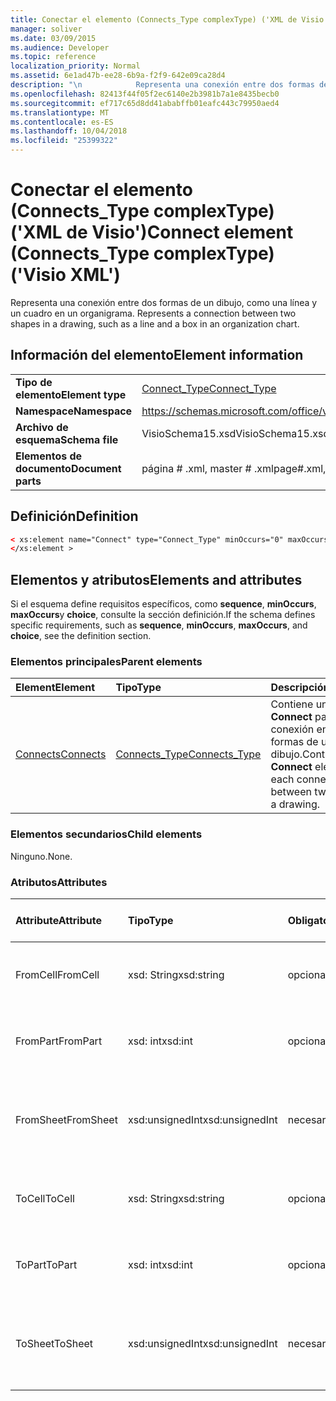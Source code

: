 ```yaml
---
title: Conectar el elemento (Connects_Type complexType) ('XML de Visio')
manager: soliver
ms.date: 03/09/2015
ms.audience: Developer
ms.topic: reference
localization_priority: Normal
ms.assetid: 6e1ad47b-ee28-6b9a-f2f9-642e09ca28d4
description: "\n			Representa una conexión entre dos formas de un dibujo, como una línea y un cuadro en un organigrama.\n"
ms.openlocfilehash: 82413f44f05f2ec6140e2b3981b7a1e8435becb0
ms.sourcegitcommit: ef717c65d8dd41ababffb01eafc443c79950aed4
ms.translationtype: MT
ms.contentlocale: es-ES
ms.lasthandoff: 10/04/2018
ms.locfileid: "25399322"
---
```

# <a name="connect-element-connectstype-complextype-visio-xml"></a><span data-ttu-id="8b1bc-103">Conectar el elemento (Connects_Type complexType) ('XML de Visio')</span><span class="sxs-lookup"><span data-stu-id="8b1bc-103">Connect element (Connects_Type complexType) ('Visio XML')</span></span>

<span data-ttu-id="8b1bc-104">
			Representa una conexión entre dos formas de un dibujo, como una línea y un cuadro en un organigrama.
</span><span class="sxs-lookup"><span data-stu-id="8b1bc-104">Represents a connection between two shapes in a drawing, such as a line and a box in an organization chart.</span></span>
  
## <a name="element-information"></a><span data-ttu-id="8b1bc-105">Información del elemento</span><span class="sxs-lookup"><span data-stu-id="8b1bc-105">Element information</span></span>

|||
|:-----|:-----|
|<span data-ttu-id="8b1bc-106">**Tipo de elemento**</span><span class="sxs-lookup"><span data-stu-id="8b1bc-106">**Element type**</span></span> <br/> |[<span data-ttu-id="8b1bc-107">Connect_Type</span><span class="sxs-lookup"><span data-stu-id="8b1bc-107">Connect_Type</span></span>](connect_type-complextypevisio-xml.md) <br/> |
|<span data-ttu-id="8b1bc-108">**Namespace**</span><span class="sxs-lookup"><span data-stu-id="8b1bc-108">**Namespace**</span></span> <br/> |https://schemas.microsoft.com/office/visio/2012/main  <br/> |
|<span data-ttu-id="8b1bc-109">**Archivo de esquema**</span><span class="sxs-lookup"><span data-stu-id="8b1bc-109">**Schema file**</span></span> <br/> |<span data-ttu-id="8b1bc-110">VisioSchema15.xsd</span><span class="sxs-lookup"><span data-stu-id="8b1bc-110">VisioSchema15.xsd</span></span>  <br/> |
|<span data-ttu-id="8b1bc-111">**Elementos de documento**</span><span class="sxs-lookup"><span data-stu-id="8b1bc-111">**Document parts**</span></span> <br/> |<span data-ttu-id="8b1bc-112">página # .xml, master # .xml</span><span class="sxs-lookup"><span data-stu-id="8b1bc-112">page#.xml, master#.xml</span></span>  <br/> |
   
## <a name="definition"></a><span data-ttu-id="8b1bc-113">Definición</span><span class="sxs-lookup"><span data-stu-id="8b1bc-113">Definition</span></span>

```XML
< xs:element name="Connect" type="Connect_Type" minOccurs="0" maxOccurs="unbounded" >
</xs:element >
```

## <a name="elements-and-attributes"></a><span data-ttu-id="8b1bc-114">Elementos y atributos</span><span class="sxs-lookup"><span data-stu-id="8b1bc-114">Elements and attributes</span></span>

<span data-ttu-id="8b1bc-115">Si el esquema define requisitos específicos, como **sequence**, **minOccurs**, **maxOccurs**y **choice**, consulte la sección definición.</span><span class="sxs-lookup"><span data-stu-id="8b1bc-115">If the schema defines specific requirements, such as **sequence**, **minOccurs**, **maxOccurs**, and **choice**, see the definition section.</span></span> 
  
### <a name="parent-elements"></a><span data-ttu-id="8b1bc-116">Elementos principales</span><span class="sxs-lookup"><span data-stu-id="8b1bc-116">Parent elements</span></span>

|<span data-ttu-id="8b1bc-117">**Element**</span><span class="sxs-lookup"><span data-stu-id="8b1bc-117">**Element**</span></span>|<span data-ttu-id="8b1bc-118">**Tipo**</span><span class="sxs-lookup"><span data-stu-id="8b1bc-118">**Type**</span></span>|<span data-ttu-id="8b1bc-119">**Descripción**</span><span class="sxs-lookup"><span data-stu-id="8b1bc-119">**Description**</span></span>|
|:-----|:-----|:-----|
|[<span data-ttu-id="8b1bc-120">Connects</span><span class="sxs-lookup"><span data-stu-id="8b1bc-120">Connects</span></span>](connects-element-pagecontents_type-complextypevisio-xml.md) <br/> |[<span data-ttu-id="8b1bc-121">Connects_Type</span><span class="sxs-lookup"><span data-stu-id="8b1bc-121">Connects_Type</span></span>](connects_type-complextypevisio-xml.md) <br/> |<span data-ttu-id="8b1bc-122">Contiene un elemento **Connect** para cada conexión entre dos formas de un dibujo.</span><span class="sxs-lookup"><span data-stu-id="8b1bc-122">Contains a **Connect** element for each connection between two shapes in a drawing.</span></span>  <br/> |
   
### <a name="child-elements"></a><span data-ttu-id="8b1bc-123">Elementos secundarios</span><span class="sxs-lookup"><span data-stu-id="8b1bc-123">Child elements</span></span>

<span data-ttu-id="8b1bc-124">Ninguno.</span><span class="sxs-lookup"><span data-stu-id="8b1bc-124">None.</span></span>
  
### <a name="attributes"></a><span data-ttu-id="8b1bc-125">Atributos</span><span class="sxs-lookup"><span data-stu-id="8b1bc-125">Attributes</span></span>

|<span data-ttu-id="8b1bc-126">**Attribute**</span><span class="sxs-lookup"><span data-stu-id="8b1bc-126">**Attribute**</span></span>|<span data-ttu-id="8b1bc-127">**Tipo**</span><span class="sxs-lookup"><span data-stu-id="8b1bc-127">**Type**</span></span>|<span data-ttu-id="8b1bc-128">**Obligatorio**</span><span class="sxs-lookup"><span data-stu-id="8b1bc-128">**Required**</span></span>|<span data-ttu-id="8b1bc-129">**Descripción**</span><span class="sxs-lookup"><span data-stu-id="8b1bc-129">**Description**</span></span>|<span data-ttu-id="8b1bc-130">**Valores posibles**</span><span class="sxs-lookup"><span data-stu-id="8b1bc-130">**Possible values**</span></span>|
|:-----|:-----|:-----|:-----|:-----|
|<span data-ttu-id="8b1bc-131">FromCell</span><span class="sxs-lookup"><span data-stu-id="8b1bc-131">FromCell</span></span>  <br/> |<span data-ttu-id="8b1bc-132">xsd: String</span><span class="sxs-lookup"><span data-stu-id="8b1bc-132">xsd:string</span></span>  <br/> |<span data-ttu-id="8b1bc-133">opcional</span><span class="sxs-lookup"><span data-stu-id="8b1bc-133">optional</span></span>  <br/> |<span data-ttu-id="8b1bc-134">La celda desde la que se origina una conexión.</span><span class="sxs-lookup"><span data-stu-id="8b1bc-134">The cell from which a connection originates.</span></span>  <br/> |<span data-ttu-id="8b1bc-135">Valores del tipo XSD: String.</span><span class="sxs-lookup"><span data-stu-id="8b1bc-135">Values of the xsd:string type.</span></span>  <br/> |
|<span data-ttu-id="8b1bc-136">FromPart</span><span class="sxs-lookup"><span data-stu-id="8b1bc-136">FromPart</span></span>  <br/> |<span data-ttu-id="8b1bc-137">xsd: int</span><span class="sxs-lookup"><span data-stu-id="8b1bc-137">xsd:int</span></span>  <br/> |<span data-ttu-id="8b1bc-138">opcional</span><span class="sxs-lookup"><span data-stu-id="8b1bc-138">optional</span></span>  <br/> |<span data-ttu-id="8b1bc-139">La parte de una forma desde la que se origina una conexión.</span><span class="sxs-lookup"><span data-stu-id="8b1bc-139">The part of a shape from which a connection originates.</span></span>  <br/> |<span data-ttu-id="8b1bc-140">Valores del tipo XSD: int.</span><span class="sxs-lookup"><span data-stu-id="8b1bc-140">Values of the xsd:int type.</span></span>  <br/> |
|<span data-ttu-id="8b1bc-141">FromSheet</span><span class="sxs-lookup"><span data-stu-id="8b1bc-141">FromSheet</span></span>  <br/> |<span data-ttu-id="8b1bc-142">xsd:unsignedInt</span><span class="sxs-lookup"><span data-stu-id="8b1bc-142">xsd:unsignedInt</span></span>  <br/> |<span data-ttu-id="8b1bc-143">necesario</span><span class="sxs-lookup"><span data-stu-id="8b1bc-143">required</span></span>  <br/> |<span data-ttu-id="8b1bc-144">El identificador de la forma desde la que se originan una conexión o conexiones.</span><span class="sxs-lookup"><span data-stu-id="8b1bc-144">The ID of the shape from which a connection or connections originate.</span></span>  <br/> |<span data-ttu-id="8b1bc-145">Valores del tipo xsd:unsignedInt.</span><span class="sxs-lookup"><span data-stu-id="8b1bc-145">Values of the xsd:unsignedInt type.</span></span>  <br/> |
|<span data-ttu-id="8b1bc-146">ToCell</span><span class="sxs-lookup"><span data-stu-id="8b1bc-146">ToCell</span></span>  <br/> |<span data-ttu-id="8b1bc-147">xsd: String</span><span class="sxs-lookup"><span data-stu-id="8b1bc-147">xsd:string</span></span>  <br/> |<span data-ttu-id="8b1bc-148">opcional</span><span class="sxs-lookup"><span data-stu-id="8b1bc-148">optional</span></span>  <br/> |<span data-ttu-id="8b1bc-149">La celda a la que se realiza una conexión.</span><span class="sxs-lookup"><span data-stu-id="8b1bc-149">The cell to which a connection is made.</span></span>  <br/> |<span data-ttu-id="8b1bc-150">Valores del tipo XSD: String.</span><span class="sxs-lookup"><span data-stu-id="8b1bc-150">Values of the xsd:string type.</span></span>  <br/> |
|<span data-ttu-id="8b1bc-151">ToPart</span><span class="sxs-lookup"><span data-stu-id="8b1bc-151">ToPart</span></span>  <br/> |<span data-ttu-id="8b1bc-152">xsd: int</span><span class="sxs-lookup"><span data-stu-id="8b1bc-152">xsd:int</span></span>  <br/> |<span data-ttu-id="8b1bc-153">opcional</span><span class="sxs-lookup"><span data-stu-id="8b1bc-153">optional</span></span>  <br/> |<span data-ttu-id="8b1bc-154">La parte de una forma a la que se realiza una conexión.</span><span class="sxs-lookup"><span data-stu-id="8b1bc-154">The part of a shape to which a connection is made.</span></span>  <br/> |<span data-ttu-id="8b1bc-155">Valores del tipo XSD: int.</span><span class="sxs-lookup"><span data-stu-id="8b1bc-155">Values of the xsd:Int type.</span></span>  <br/> |
|<span data-ttu-id="8b1bc-156">ToSheet</span><span class="sxs-lookup"><span data-stu-id="8b1bc-156">ToSheet</span></span>  <br/> |<span data-ttu-id="8b1bc-157">xsd:unsignedInt</span><span class="sxs-lookup"><span data-stu-id="8b1bc-157">xsd:unsignedInt</span></span>  <br/> |<span data-ttu-id="8b1bc-158">necesario</span><span class="sxs-lookup"><span data-stu-id="8b1bc-158">required</span></span>  <br/> |<span data-ttu-id="8b1bc-159">El identificador de la forma a la que se realizan una o más conexiones.</span><span class="sxs-lookup"><span data-stu-id="8b1bc-159">The ID of the shape to which one or more connections are made.</span></span>  <br/> |<span data-ttu-id="8b1bc-160">Valores del tipo xsd:unsignedInt.</span><span class="sxs-lookup"><span data-stu-id="8b1bc-160">Values of the xsd:unsignedInt type.</span></span>  <br/> |
   

